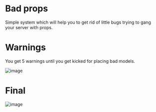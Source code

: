 # Bad props
Simple system which will help you to get rid of little bugs trying to gang your server with props.

# Warnings
You get 5 warnings until you get kicked for placing bad models.

![image](https://user-images.githubusercontent.com/52250786/133315952-834693e2-2d4a-48bc-9dd6-4381a920eaa0.png)

# Final
![image](https://user-images.githubusercontent.com/52250786/133315980-720f5aa8-3992-4ac1-89ba-13cd63d45672.png)
